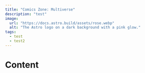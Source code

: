 ```yaml
---
title: "Comics Zone: Multiverse"
description: "test"
image:
  url: "https://docs.astro.build/assets/rose.webp"
  alt: "The Astro logo on a dark background with a pink glow."
tags:
  - test
  - test2
---
```


# Content
